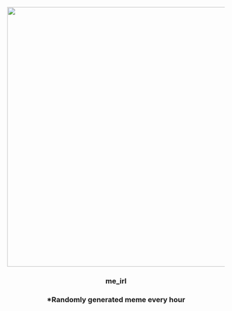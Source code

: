 <p align="center">
        <img src="https://i.redd.it/tfyy3c74uxu91.jpg" width="600" height="600">
        </p>
        <h3 align="center">me_irl</h3>
        <h3 align="center">*Randomly generated meme every hour</h3>
    
